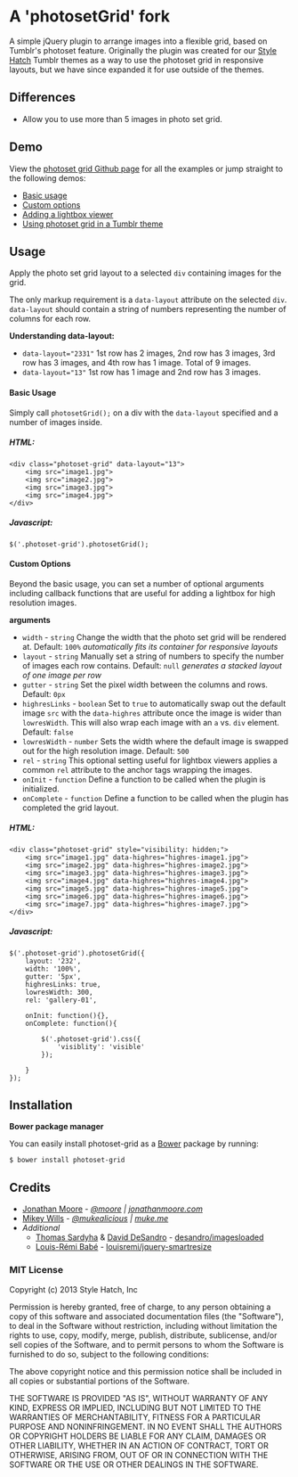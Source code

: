 # A 'photosetGrid' fork

A simple jQuery plugin to arrange images into a flexible grid, based on Tumblr's photoset feature. Originally the plugin was created for our [Style Hatch](http://stylehatch.co) Tumblr themes as a way to use the photoset grid in responsive layouts, but we have since expanded it for use outside of the themes.
## Differences

- Allow you to use more than 5 images in photo set grid.

## Demo

View the [photoset grid Github page](http://stylehatch.github.com/photoset-grid) for all the examples or jump straight to the following demos: 

- [Basic usage](http://stylehatch.github.com/photoset-grid#demo-basic-usage)
- [Custom options](http://stylehatch.github.com/photoset-grid#demo-custom-options)
- [Adding a lightbox viewer](http://stylehatch.github.com/photoset-grid#demo-lightbox)
- [Using photoset grid in a Tumblr theme](http://stylehatch.github.com/photoset-grid#demo-tumblr)

## Usage

Apply the photo set grid layout to a selected `div` containing images for the grid. 

The only markup requirement is a `data-layout` attribute on the selected `div`. `data-layout` should contain a string of numbers representing the number of columns for each row. 

**Understanding data-layout:**

- `data-layout="2331"` 1st row has 2 images, 2nd row has 3 images, 3rd row has 3 images, and 4th row has 1 image. Total of 9 images.
- `data-layout="13"` 1st row has 1 image and 2nd row has 3 images.

#### Basic Usage

Simply call `photosetGrid();` on a div with the `data-layout` specified and a number of images inside.

##### HTML:
	<div class="photoset-grid" data-layout="13">
		<img src="image1.jpg">
		<img src="image2.jpg">
		<img src="image3.jpg">
		<img src="image4.jpg">
	</div>
	
##### Javascript:
	$('.photoset-grid').photosetGrid();
#### Custom Options

Beyond the basic usage, you can set a number of optional arguments including callback functions that are useful for adding a lightbox for high resolution images.

**arguments**

- `width` - `string` Change the width that the photo set grid will be rendered at. Default: `100%` *automatically fits its container for responsive layouts*
- `layout` - `string` Manually set a string of numbers to specify the number of images each row contains. Default: `null` *generates a stacked layout of one image per row*
- `gutter` - `string` Set the pixel width between the columns and rows. Default: `0px`
- `highresLinks` - `boolean` Set to `true` to automatically swap out the default image `src` with the `data-highres` attribute once the image is wider than `lowresWidth`. This will also wrap each image with an `a` vs. `div` element. Default: `false`
- `lowresWidth` - `number` Sets the width where the default image is swapped out for the high resolution image. Default: `500`
- `rel` - `string` This optional setting useful for lightbox viewers applies a common `rel` attribute to the anchor tags wrapping the images.
- `onInit` - `function` Define a function to be called when the plugin is initialized.
- `onComplete` - `function` Define a function to be called when the plugin has completed the grid layout.

##### HTML:
	<div class="photoset-grid" style="visibility: hidden;">
		<img src="image1.jpg" data-highres="highres-image1.jpg">
		<img src="image2.jpg" data-highres="highres-image2.jpg">
		<img src="image3.jpg" data-highres="highres-image3.jpg">
		<img src="image4.jpg" data-highres="highres-image4.jpg">
		<img src="image5.jpg" data-highres="highres-image5.jpg">
		<img src="image6.jpg" data-highres="highres-image6.jpg">
		<img src="image7.jpg" data-highres="highres-image7.jpg">
	</div>
	
##### Javascript:
	$('.photoset-grid').photosetGrid({
		layout: '232',
		width: '100%',
		gutter: '5px',
		highresLinks: true,
		lowresWidth: 300,
		rel: 'gallery-01',
		
		onInit: function(){},
		onComplete: function(){
		
			$('.photoset-grid').css({
				'visiblity': 'visible'
			});
			
		}
	});

## Installation

**Bower package manager**

You can easily install photoset-grid as a [Bower](https://github.com/twitter/bower) package by running:

	$ bower install photoset-grid

## Credits

* [Jonathan Moore](http://github.com/jonathanmoore) - *[@moore](http://twitter.com/moore) | [jonathanmoore.com](http://jonathanmoore.com)*
* [Mikey Wills](http://muke.me) - *[@mukealicious](https://twitter.com/mukealicious) | [muke.me](http://muke.me)*
* *Additional*
	* [Thomas Sardyha](https://github.com/Darsain) & [David DeSandro](https://github.com/desandro/) - [desandro/imagesloaded](https://github.com/desandro/imagesloaded)
	* [Louis-Rémi Babé](https://github.com/louisremi/) - [louisremi/jquery-smartresize](https://github.com/louisremi/jquery-smartresize)

### MIT License

Copyright (c) 2013 Style Hatch, Inc

Permission is hereby granted, free of charge, to any person obtaining a copy
of this software and associated documentation files (the "Software"), to deal
in the Software without restriction, including without limitation the rights
to use, copy, modify, merge, publish, distribute, sublicense, and/or sell
copies of the Software, and to permit persons to whom the Software is
furnished to do so, subject to the following conditions:

The above copyright notice and this permission notice shall be included in
all copies or substantial portions of the Software.

THE SOFTWARE IS PROVIDED "AS IS", WITHOUT WARRANTY OF ANY KIND, EXPRESS OR
IMPLIED, INCLUDING BUT NOT LIMITED TO THE WARRANTIES OF MERCHANTABILITY,
FITNESS FOR A PARTICULAR PURPOSE AND NONINFRINGEMENT. IN NO EVENT SHALL THE
AUTHORS OR COPYRIGHT HOLDERS BE LIABLE FOR ANY CLAIM, DAMAGES OR OTHER
LIABILITY, WHETHER IN AN ACTION OF CONTRACT, TORT OR OTHERWISE, ARISING FROM,
OUT OF OR IN CONNECTION WITH THE SOFTWARE OR THE USE OR OTHER DEALINGS IN
THE SOFTWARE.
